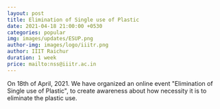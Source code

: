 ```yaml
---
layout: post
title: Elimination of Single use of Plastic
date: 2021-04-18 21:00:00 +0530
categories: popular
img: images/updates/ESUP.png
author-img: images/logo/iiitr.png
author: IIIT Raichur
duration: 1 week
price: mailto:nss@iiitr.ac.in
---
```

On 18th of April, 2021. We have organized an online event "Elimination of Single use of Plastic",
to create awareness about how necessity it is to eliminate the plastic use.
